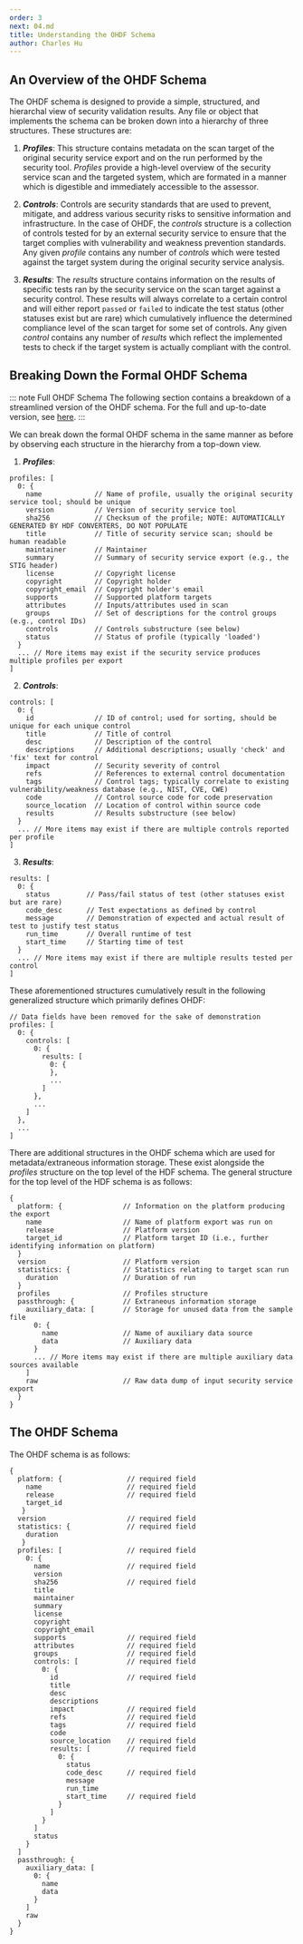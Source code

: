 ```yaml
---
order: 3
next: 04.md
title: Understanding the OHDF Schema
author: Charles Hu
---
```


## An Overview of the OHDF Schema

The OHDF schema is designed to provide a simple, structured, and hierarchal view of security validation results. Any file or object that implements the schema can be broken down into a hierarchy of three structures. These structures are:

1) <i>**Profiles**</i>: This structure contains metadata on the scan target of the original security service export and on the run performed by the security tool. <i>Profiles</i> provide a high-level overview of the security service scan and the targeted system, which are formated in a manner which is digestible and immediately accessible to the assessor.

2) <i>**Controls**</i>: Controls are security standards that are used to prevent, mitigate, and address various security risks to sensitive information and infrastructure. In the case of OHDF, the <i>controls</i> structure is a collection of controls tested for by an external security service to ensure that the target complies with vulnerability and weakness prevention standards. Any given <i>profile</i> contains any number of <i>controls</i> which were tested against the target system during the original security service analysis.

3) <i>**Results**</i>: The <i>results</i> structure contains information on the results of specific tests ran by the security service on the scan target against a security control. These results will always correlate to a certain control and will either report `passed` or `failed` to indicate the test status (other statuses exist but are rare) which cumulatively influence the determined compliance level of the scan target for some set of controls. Any given <i>control</i> contains any number of <i>results</i> which reflect the implemented tests to check if the target system is actually compliant with the control.

## Breaking Down the Formal OHDF Schema

::: note Full OHDF Schema
The following section contains a breakdown of a streamlined version of the OHDF schema. For the full and up-to-date version, see [here](https://saf.mitre.org/framework/normalize/ohdf-schema).
:::

We can break down the formal OHDF schema in the same manner as before by observing each structure in the hierarchy from a top-down view.

1) <i>**Profiles**</i>:
```
profiles: [
  0: {
    name             // Name of profile, usually the original security service tool; should be unique
    version          // Version of security service tool
    sha256           // Checksum of the profile; NOTE: AUTOMATICALLY GENERATED BY HDF CONVERTERS, DO NOT POPULATE
    title            // Title of security service scan; should be human readable
    maintainer       // Maintainer
    summary          // Summary of security service export (e.g., the STIG header)
    license          // Copyright license
    copyright        // Copyright holder
    copyright_email  // Copyright holder's email
    supports         // Supported platform targets
    attributes       // Inputs/attributes used in scan
    groups           // Set of descriptions for the control groups (e.g., control IDs)
    controls         // Controls substructure (see below)
    status           // Status of profile (typically 'loaded')
  }
  ... // More items may exist if the security service produces multiple profiles per export
]
```

2) <i>**Controls**</i>:

```
controls: [
  0: {
    id               // ID of control; used for sorting, should be unique for each unique control
    title            // Title of control
    desc             // Description of the control
    descriptions     // Additional descriptions; usually 'check' and 'fix' text for control
    impact           // Security severity of control
    refs             // References to external control documentation
    tags             // Control tags; typically correlate to existing vulnerability/weakness database (e.g., NIST, CVE, CWE)
    code             // Control source code for code preservation
    source_location  // Location of control within source code
    results          // Results substructure (see below)
  }
  ... // More items may exist if there are multiple controls reported per profile
]
```

3) <i>**Results**</i>:

```
results: [
  0: {
    status         // Pass/fail status of test (other statuses exist but are rare)
    code_desc      // Test expectations as defined by control
    message        // Demonstration of expected and actual result of test to justify test status
    run_time       // Overall runtime of test
    start_time     // Starting time of test
  }
  ... // More items may exist if there are multiple results tested per control
]
```

These aforementioned structures cumulatively result in the following generalized structure which primarily defines OHDF:

```
// Data fields have been removed for the sake of demonstration
profiles: [
  0: {
    controls: [
      0: {
        results: [
          0: {
          },
          ...
        ]
      },
      ...
    ]
  },
  ...
]
```

There are additional structures in the OHDF schema which are used for metadata/extraneous information storage. These exist alongside the <i>profiles</i> structure on the top level of the HDF schema. The general structure for the top level of the HDF schema is as follows:

```
{
  platform: {               // Information on the platform producing the export
    name                    // Name of platform export was run on
    release                 // Platform version
    target_id               // Platform target ID (i.e., further identifying information on platform)
  }
  version                   // Platform version
  statistics: {             // Statistics relating to target scan run
    duration                // Duration of run
  }
  profiles                  // Profiles structure
  passthrough: {            // Extraneous information storage
    auxiliary_data: [       // Storage for unused data from the sample file
      0: {
        name                // Name of auxiliary data source
        data                // Auxiliary data
      }
      ... // More items may exist if there are multiple auxiliary data sources available
    ]
    raw                     // Raw data dump of input security service export
  }
}
```

## The OHDF Schema

The OHDF schema is as follows:
```
{
  platform: {                // required field
    name                     // required field
    release                  // required field
    target_id
   }
  version                    // required field
  statistics: {              // required field
    duration
   }
  profiles: [                // required field
    0: {
      name                   // required field
      version
      sha256                 // required field
      title
      maintainer
      summary
      license
      copyright
      copyright_email
      supports               // required field
      attributes             // required field
      groups                 // required field
      controls: [            // required field
        0: {
          id                 // required field
          title
          desc
          descriptions
          impact             // required field
          refs               // required field
          tags               // required field
          code
          source_location    // required field
          results: [         // required field
            0: {
              status
              code_desc      // required field
              message
              run_time
              start_time     // required field
            }
          ]
        }
      ]
      status
    }
  ]
  passthrough: {
    auxiliary_data: [
      0: {
        name
        data
      }
    ]
    raw
  }
}
```
